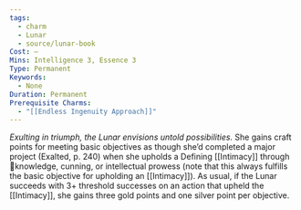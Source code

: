 ```yaml
---
tags:
  - charm
  - Lunar
  - source/lunar-book
Cost: —
Mins: Intelligence 3, Essence 3
Type: Permanent
Keywords:
  - None
Duration: Permanent
Prerequisite Charms:
  - "[[Endless Ingenuity Approach]]"
---
```

*Exulting in triumph, the Lunar envisions untold possibilities.*
She gains craft points for meeting basic objectives as though she’d completed a major project (Exalted, p. 240) when she upholds a Defining [[Intimacy]] through knowledge, cunning, or intellectual prowess (note that this always fulfills the basic objective for upholding an [[Intimacy]]). As usual, if the Lunar succeeds with 3+ threshold successes on an action that upheld the [[Intimacy]], she gains three gold points and one silver point per objective.